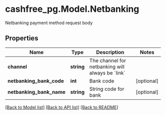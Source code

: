 # cashfree_pg.Model.Netbanking
Netbanking payment method request body

## Properties

Name | Type | Description | Notes
------------ | ------------- | ------------- | -------------
**channel** | **string** | The channel for netbanking will always be &#x60;link&#x60; | 
**netbanking_bank_code** | **int** | Bank code | [optional] 
**netbanking_bank_name** | **string** | String code for bank | [optional] 

[[Back to Model list]](../README.md#documentation-for-models) [[Back to API list]](../README.md#documentation-for-api-endpoints) [[Back to README]](../README.md)

